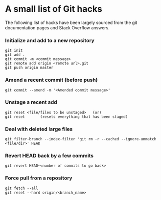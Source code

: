 # A small list of Git hacks
The following list of hacks have been largely sourced from the git documentation pages and Stack Overflow answers.

### Initialize and add to a new repository
	git init
	git add .
	git commit -m <commit message>
	git remote add origin <remote url>.git
	git push origin master

### Amend a recent commit (before push)
	git commit --amend -m '<Amended commit message>'

### Unstage a recent add
	git reset <file/files to be unstaged> 	(or)
	git reset		(resets everything that has been staged)

### Deal with deleted large files
	git filter-branch --index-filter 'git rm -r --cached --ignore-unmatch <file/dir>' HEAD

### Revert HEAD back by a few commits
	git revert HEAD~<number of commits to go back>

### Force pull from a repository
	git fetch --all
	git reset --hard origin/<branch_name>